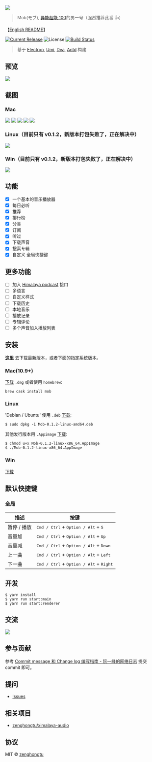 <img src="https://github.com/zenghongtu/Mob/blob/master/build/icons/128x128.png" />

> Mob(モブ), [异能超能 100](https://www.bilibili.com/bangumi/media/md5058)的男一号（强烈推荐此番 👍）

【[English README](https://github.com/zenghongtu/Mob/blob/master/README.en.md)】

[![Current Release](https://img.shields.io/github/release/zenghongtu/Mob.svg?style=flat-square)](https://github.com/zenghongtu/Mob/releases)
![License](https://img.shields.io/github/license/zenghongtu/Mob.svg?style=flat-square)
[![Build Status](https://travis-ci.org/zenghongtu/Mob.svg?branch=master)](https://travis-ci.org/zenghongtu/Mob) [](https://camo.githubusercontent.com/367dc8fdf5ea8444dd116c43c7900d9a1b1e9862/68747470733a2f2f696d672e736869656c64732e696f2f6769746875622f6c6963656e73652f7472617a796e2f69656173654d757369632e7376673f7374796c653d666c61742d737175617265)

> 基于 [Electron](https://github.com/electron/electron), [Umi](https://github.com/umijs/umi), [Dva](https://github.com/dvajs/dva), [Antd](https://github.com/ant-design/ant-design) 构建

## 预览

![](images/mob-preview.gif)

## 截图

### Mac

![](images/2019-05-12-23-50-45.png)
![](images/2019-05-12-23-50-58.png)
![](images/2019-05-13-00-26-40.png)
![](images/2019-05-13-00-27-08.png)
![](images/2019-05-15-15-23-36.png)

### Linux（目前只有 v0.1.2，新版本打包失败了，正在解决中）

![](images/2019-05-13-19-05-12.png)

### Win（目前只有 v0.1.2，新版本打包失败了，正在解决中）

![](images/2019-05-13-19-07-26.png)

## 功能

- [x] 一个基本的音乐播放器
- [x] 每日必听
- [x] 推荐
- [x] 排行榜
- [x] 分类
- [x] 订阅
- [x] 听过
- [x] 下载声音
- [x] 搜索专辑
- [x] 自定义 全局快捷键

## 更多功能

- [ ] 加入 [Himalaya podcast](https://www.himalaya.com/) 接口
- [ ] 多语言
- [ ] 自定义样式
- [ ] 下载历史
- [ ] 本地音乐
- [ ] 播放记录
- [ ] 专辑评论
- [ ] 多个声音加入播放列表

## 安装

[**这里**](https://github.com/zenghongtu/Mob/releases/latest) 去下载最新版本，或者下面的指定系统版本。

### Mac(10.9+)

[下载](https://github.com/zenghongtu/Mob/releases/download/v0.1.4/Mob-0.1.4-mac.dmg) `.dmg` 或者使用 `homebrew`:

```
brew cask install mob
```

### Linux

'Debian / Ubuntu' 使用 `.deb` [下载](https://github.com/zenghongtu/Mob/releases/download/v0.1.2/Mob-0.1.2-linux-amd64.deb):

```
$ sudo dpkg -i Mob-0.1.2-linux-amd64.deb
```

其他发行版本用 `.Appimage` [下载](https://github.com/zenghongtu/Mob/releases/download/v0.1.2/Mob-0.1.2-linux-x86_64.AppImage):

```
$ chmod u+x Mob-0.1.2-linux-x86_64.AppImage
$ ./Mob-0.1.2-linux-x86_64.AppImage
```

### Win

[下载](https://github.com/zenghongtu/Mob/releases/download/v0.1.2/Mob-0.1.2-win.exe)

## 默认快捷键

### 全局

| 描述        | 按键                                                               |
| ----------- | ------------------------------------------------------------------ |
| 暂停 / 播放 | <kbd>Cmd / Ctrl</kbd> + <kbd>Option / Alt</kbd> + <kbd>S</kbd>     |
| 音量加      | <kbd>Cmd / Ctrl</kbd> + <kbd>Option / Alt</kbd> + <kbd>Up</kbd>    |
| 音量减      | <kbd>Cmd / Ctrl</kbd> + <kbd>Option / Alt</kbd> + <kbd>Down</kbd>  |
| 上一曲      | <kbd>Cmd / Ctrl</kbd> + <kbd>Option / Alt</kbd> + <kbd>Left</kbd>  |
| 下一曲      | <kbd>Cmd / Ctrl</kbd> + <kbd>Option / Alt</kbd> + <kbd>Right</kbd> |

## 开发

```
$ yarn install
$ yarn run start:main
$ yarn run start:renderer
```

## 交流

![](images/2019-05-15-13-00-56.png)

## 参与贡献

参考 [Commit message 和 Change log 编写指南 - 阮一峰的网络日志](http://www.ruanyifeng.com/blog/2016/01/commit_message_change_log.html) 提交 commit 即可。

## 提问

- [Issues](https://github.com/zenghongtu/Mob/issues)

## 相关项目

- [zenghongtu/ximalaya-audio](https://github.com/zenghongtu/ximalaya-audio)

## 协议

MIT © [zenghongtu](https://github.com/zenghongtu)

